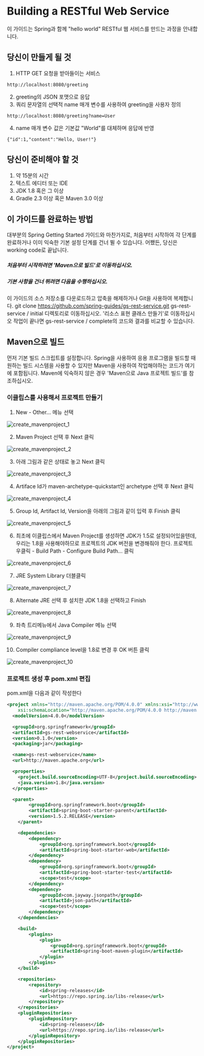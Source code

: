 # Building a RESTful Web Service

이 가이드는 Spring과 함께 "hello world" RESTful 웹 서비스를 만드는 과정을 안내합니다.

## 당신이 만들게 될 것
1. HTTP GET 요청을 받아들이는 서비스
~~~
http://localhost:8080/greeting
~~~
2. greeting의 JSON 포맷으로 응답
3. 쿼리 문자열의 선택적 name 매개 변수를 사용하여 greeting을 사용자 정의
~~~
http://localhost:8080/greeting?name=User
~~~
4. name 매개 변수 값은 기본값 "World"를 대체하며 응답에 반영
~~~
{"id":1,"content":"Hello, User!"}
~~~

## 당신이 준비해야 할 것
1. 약 15분의 시간
2. 텍스트 에디터 또는 IDE
3. JDK 1.8 혹은 그 이상
4. Gradle 2.3 이상 혹은 Maven 3.0 이상

## 이 가이드를 완료하는 방법
대부분의 Spring Getting Started 가이드와 마찬가지로, 처음부터 시작하여 각 단계를 완료하거나 이미 익숙한 기본 설정 단계를 건너 뛸 수 있습니다. 어쨌든, 당신은 working code로 끝납니다.

##### 처음부터 시작하려면 'Maven으로 빌드'로 이동하십시오.

##### 기본 사항을 건너 뛰려면 다음을 수행하십시오.
이 가이드의 소스 저장소를 다운로드하고 압축을 해제하거나 Git을 사용하여 복제합니다. git clone https://github.com/spring-guides/gs-rest-service.git
gs-rest-service / initial 디렉토리로 이동하십시오.
'리소스 표현 클래스 만들기'로 이동하십시오
작업이 끝나면 gs-rest-service / complete의 코드와 결과를 비교할 수 있습니다.

## Maven으로 빌드
먼저 기본 빌드 스크립트를 설정합니다. Spring을 사용하여 응용 프로그램을 빌드할 때 원하는 빌드 시스템을 사용할 수 있지만 Maven을 사용하여 작업해야하는 코드가 여기에 포함됩니다. Maven에 익숙하지 않은 경우 'Maven으로 Java 프로젝트 빌드'를 참조하십시오.

### 이클립스를 사용해서 프로젝트 만들기

1. New - Other... 메뉴 선택

![create_mavenproject_1](http://i.imgur.com/d6ARhTU.jpg)

2. Maven Project 선택 후 Next 클릭

![create_mavenproject_2](http://i.imgur.com/91iRfaD.jpg)

3. 아래 그림과 같은 상태로 놓고 Next 클릭

![create_mavenproject_3](http://i.imgur.com/wLnU34q.jpg)

4. Artiface Id가 maven-archetype-quickstart인 archetype 선택 후 Next 클릭

![create_mavenproject_4](http://i.imgur.com/rZN0HT9.jpg)

5. Group Id, Artifact Id, Version을 아래의 그림과 같이 입력 후 Finish 클릭

![create_mavenproject_5](http://i.imgur.com/zR8Wnd2.jpg)

6. 최초에 이클립스에서 Maven Project를 생성하면 JDK가 1.5로 설정되어있을텐데, 우리는 1.8을 사용해야하므로 프로젝트의 JDK 버전을 변경해줘야 한다.
프로젝트 우클릭 - Build Path - Configure Build Path... 클릭

![create_mavenproject_6](http://i.imgur.com/Lfu1hyd.jpg)

7. JRE System Library 더블클릭

![create_mavenproject_7](http://i.imgur.com/538Wlez.jpg)

8. Alternate JRE 선택 후 설치한 JDK 1.8을 선택하고 Finish

![create_mavenproject_8](http://i.imgur.com/pe36mRT.jpg)

9. 좌측 트리메뉴에서 Java Compiler 메뉴 선택

![create_mavenproject_9](http://i.imgur.com/XAAmdty.jpg)

10. Compiler compliance level을 1.8로 변경 후 OK 버튼 클릭

![create_mavenproject_10](http://i.imgur.com/EUhY452.jpg)

### 프로젝트 생성 후 pom.xml 편집
pom.xml을 다음과 같이 작성한다

~~~XML
<project xmlns="http://maven.apache.org/POM/4.0.0" xmlns:xsi="http://www.w3.org/2001/XMLSchema-instance"
    xsi:schemaLocation="http://maven.apache.org/POM/4.0.0 http://maven.apache.org/xsd/maven-4.0.0.xsd">
  <modelVersion>4.0.0</modelVersion>

  <groupId>org.springframework</groupId>
  <artifactId>gs-rest-webservice</artifactId>
  <version>0.1.0</version>
  <packaging>jar</packaging>

  <name>gs-rest-webservice</name>
  <url>http://maven.apache.org</url>

  <properties>
    <project.build.sourceEncoding>UTF-8</project.build.sourceEncoding>
    <java.version>1.8</java.version>
  </properties>

  <parent>
        <groupId>org.springframework.boot</groupId>
        <artifactId>spring-boot-starter-parent</artifactId>
        <version>1.5.2.RELEASE</version>
    </parent>

    <dependencies>
        <dependency>
            <groupId>org.springframework.boot</groupId>
            <artifactId>spring-boot-starter-web</artifactId>
        </dependency>
        <dependency>
            <groupId>org.springframework.boot</groupId>
            <artifactId>spring-boot-starter-test</artifactId>
            <scope>test</scope>
        </dependency>
        <dependency>
            <groupId>com.jayway.jsonpath</groupId>
            <artifactId>json-path</artifactId>
            <scope>test</scope>
        </dependency>
    </dependencies>

    <build>
        <plugins>
            <plugin>
                <groupId>org.springframework.boot</groupId>
                <artifactId>spring-boot-maven-plugin</artifactId>
            </plugin>
        </plugins>
    </build>

    <repositories>
        <repository>
            <id>spring-releases</id>
            <url>https://repo.spring.io/libs-release</url>
        </repository>
    </repositories>
    <pluginRepositories>
        <pluginRepository>
            <id>spring-releases</id>
            <url>https://repo.spring.io/libs-release</url>
        </pluginRepository>
    </pluginRepositories>
</project>
~~~
